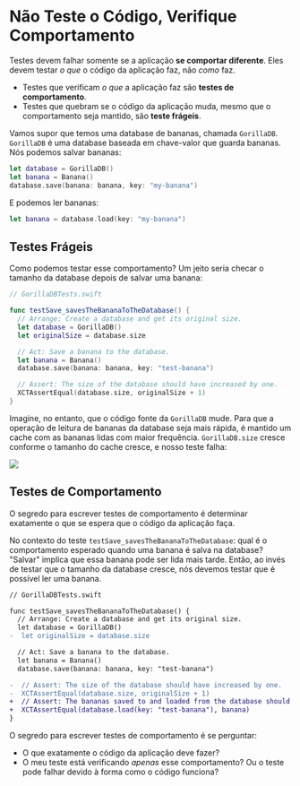 # Não Teste o Código, Verifique Comportamento

Testes devem falhar somente se a aplicação **se comportar diferente**.
Eles devem testar *o que* o código da aplicação faz, não *como* faz.

- Testes que verificam *o que* a aplicação faz são **testes de comportamento**.
- Testes que quebram se o código da aplicação muda, mesmo que o comportamento seja mantido, são **teste frágeis**.

Vamos supor que temos uma database de bananas, chamada `GorillaDB`.
`GorillaDB` é uma database baseada em chave-valor que guarda bananas. Nós podemos salvar bananas:

```swift
let database = GorillaDB()
let banana = Banana()
database.save(banana: banana, key: "my-banana")
```

E podemos ler bananas:

```swift
let banana = database.load(key: "my-banana")
```

## Testes Frágeis

Como podemos testar esse comportamento? Um jeito seria checar o tamanho da database depois de salvar uma banana:

```swift
// GorillaDBTests.swift

func testSave_savesTheBananaToTheDatabase() {
  // Arrange: Create a database and get its original size.
  let database = GorillaDB()
  let originalSize = database.size

  // Act: Save a banana to the database.
  let banana = Banana()
  database.save(banana: banana, key: "test-banana")

  // Assert: The size of the database should have increased by one.
  XCTAssertEqual(database.size, originalSize + 1)
}
```


Imagine, no entanto, que o código fonte da `GorillaDB` mude. Para que a operação de leitura de bananas da database seja mais rápida, é mantido um cache com as bananas lidas com maior frequência. `GorillaDB.size` cresce conforme o tamanho do cache cresce, e nosso teste falha:

![](https://raw.githubusercontent.com/Quick/Assets/master/Screenshots/Screenshot_database_size_fail.png)

## Testes de Comportamento

O segredo para escrever testes de comportamento é determinar exatamente o que se espera que o código da aplicação faça.

No contexto do teste `testSave_savesTheBananaToTheDatabase`: qual é o comportamento esperado quando uma banana é salva na database? "Salvar" implica que essa banana pode ser lida mais tarde. Então, ao invés de testar que o tamanho da database cresce, nós devemos testar que é possível ler uma banana.

```diff
// GorillaDBTests.swift

func testSave_savesTheBananaToTheDatabase() {
  // Arrange: Create a database and get its original size.
  let database = GorillaDB()
-  let originalSize = database.size

  // Act: Save a banana to the database.
  let banana = Banana()
  database.save(banana: banana, key: "test-banana")

-  // Assert: The size of the database should have increased by one.
-  XCTAssertEqual(database.size, originalSize + 1)
+  // Assert: The bananas saved to and loaded from the database should be the same.
+  XCTAssertEqual(database.load(key: "test-banana"), banana)
}
```

O segredo para escrever testes de comportamento é se perguntar:

- O que exatamente o código da aplicação deve fazer?
- O meu teste está verificando *apenas* esse comportamento? Ou o teste pode falhar devido à forma como o código funciona?